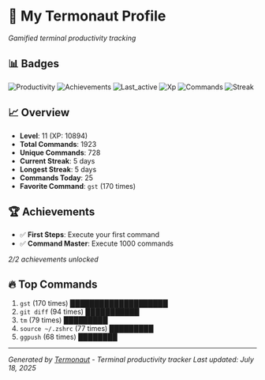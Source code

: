 # 🚀 My Termonaut Profile

*Gamified terminal productivity tracking*

## 📊 Badges

![Productivity](https://img.shields.io/badge/Productivity-80.0%25-green?style=flat-square&logo=terminal&logoColor=white) ![Achievements](https://img.shields.io/badge/Achievements-5%2F10-blue?style=flat-square&logo=terminal&logoColor=white) ![Last_active](https://img.shields.io/badge/Last+Active-6h+ago-yellow?style=flat-square&logo=terminal&logoColor=white) ![Xp](https://img.shields.io/badge/XP-Level+11+%2810894%2F14400%29-blue?style=flat-square&logo=terminal&logoColor=white) ![Commands](https://img.shields.io/badge/Commands-1923-blue?style=flat-square&logo=terminal&logoColor=white) ![Streak](https://img.shields.io/badge/Streak-5+days-green?style=flat-square&logo=terminal&logoColor=white) 

## 📈 Overview

- **Level**: 11 (XP: 10894)
- **Total Commands**: 1923
- **Unique Commands**: 728
- **Current Streak**: 5 days
- **Longest Streak**: 5 days
- **Commands Today**: 25
- **Favorite Command**: `gst` (170 times)

## 🏆 Achievements

- ✅ **First Steps**: Execute your first command
- ✅ **Command Master**: Execute 1000 commands

*2/2 achievements unlocked*

## 🔥 Top Commands

1. `gst` (170 times) ████████████████████
2. `git diff` (94 times) ███████████
3. `tm` (79 times) █████████
4. `source ~/.zshrc` (77 times) █████████
5. `ggpush` (68 times) ████████

---

*Generated by [Termonaut](https://github.com/oiahoon/termonaut) - Terminal productivity tracker*
*Last updated: July 18, 2025*
